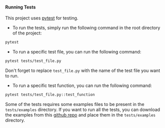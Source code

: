 #### Running Tests

This project uses [pytest](https://docs.pytest.org/en/stable/) for testing. 

- To run the tests, simply run the following command in the root directory of the project:
```bash
pytest
```

- To run a specific test file, you can run the following command:
```bash
pytest tests/test_file.py
```
 Don't forget to replace `test_file.py` with the name of the test file you want to run.

- To run a specific test function, you can run the following command:
```bash
pytest tests/test_file.py::test_function
```

Some of the tests requires some examples files to be present in the `tests/examples` directory. If you want to run all the tests, you can download the examples from this [github repo](https://github.com/OpendTect/OpendTect-ML-Dev/raw/main/webinars/2021-04-22/Examples/data) and place them in the `tests/examples` directory.
